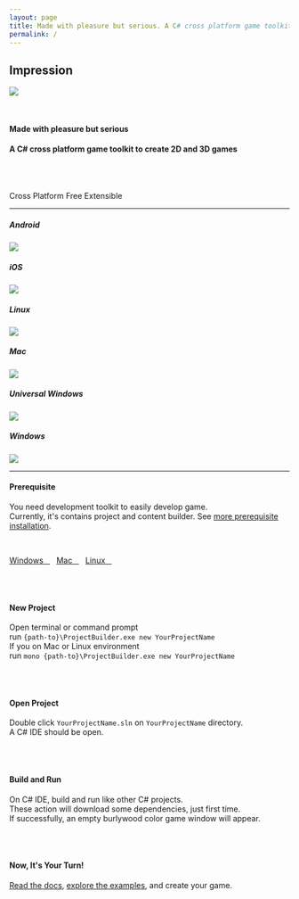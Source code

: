 ```yaml
---
layout: page
title: Made with pleasure but serious. A C# cross platform game toolkit to create 2D and 3D games
permalink: /
---
```


<div class="jumbotron">
    <h2 class="text-center">Impression</h2>
    <p class="text-center"><img src="https://img.shields.io/nuget/v/Impression.Windows.svg"/></p>
    <br>
    <h4 class="text-center">Made with pleasure but serious</h4>
    <h4 class="text-center">A C# cross platform game toolkit to create 2D and 3D games</h4>
    <br>
    <br>
    <p class="text-center">
        <span class="badge badge-feature">Cross Platform</span>
        <span class="badge badge-feature">Free</span>
        <span class="badge badge-feature">Extensible</span>
    </p>
</div>

***

<div class="row">
    <div class="col-md-2 text-center">
        <h5>Android</h5>
        <a href="#">
            <img src="https://img.shields.io/nuget/dt/Impression.Android.svg" />
        </a>
    </div>
    <div class="col-md-2 text-center">
        <h5>iOS</h5>
        <a href="#">
            <img src="https://img.shields.io/nuget/dt/Impression.iOS.svg" />
        </a>
    </div>
    <div class="col-md-2 text-center">
        <h5>Linux</h5>
        <a href="#">
            <img src="https://img.shields.io/nuget/dt/Impression.Linux.svg" />
        </a>
    </div>
    <div class="col-md-2 text-center">
        <h5>Mac</h5>
        <a href="#">
            <img src="https://img.shields.io/nuget/dt/Impression.Mac.svg" />
        </a>
    </div>
    <div class="col-md-2 text-center">
        <h5>Universal Windows</h5>
        <a href="#">
            <img src="https://img.shields.io/nuget/dt/Impression.UniversalWindows.svg" />
        </a>
    </div>
    <div class="col-md-2 text-center">
        <h5>Windows</h5>
        <a href="#">
            <img src="https://img.shields.io/nuget/dt/Impression.Windows.svg" />
        </a>
    </div>
</div>

***

<h4 class="text-center">Prerequisite</h4>
<p class="text-center">You need development toolkit to easily develop game. <br>Currently, it's contains project and content builder. See <a href="/docs/getting-started/installation" target="_blank">more prerequisite installation</a>.</p>
<br>
<p class="text-center">
<a href="https://www.dropbox.com/s/4bixma75qr3hq6w/Impression.Development.Toolkit.Windows.zip?dl=1" class="btn btn-default">Windows&nbsp;&nbsp;&nbsp;<span class="glyphicon glyphicon-cloud-download" aria-hidden="true"></span></a>&nbsp;&nbsp;&nbsp;<a href="https://www.dropbox.com/s/grxs1tm8743cv7w/Impression.Development.Toolkit.Mac.zip?dl=1" class="btn btn-default">Mac&nbsp;&nbsp;&nbsp;<span class="glyphicon glyphicon-cloud-download" aria-hidden="true"></span></a>&nbsp;&nbsp;&nbsp;<a href="https://www.dropbox.com/s/bym1z2bdf5l4gm6/Impression.Development.Toolkit.Linux.zip?dl=1" class="btn btn-default">Linux&nbsp;&nbsp;&nbsp;<span class="glyphicon glyphicon-cloud-download" aria-hidden="true"></span></a></p>

<br>
<br>
<h4 class="text-center">New Project</h4>
<p class="text-center">Open terminal or command prompt<br>
run <code>{path-to}\ProjectBuilder.exe new YourProjectName</code><br>
If you on Mac or Linux environment<br>
run <code>mono {path-to}\ProjectBuilder.exe new YourProjectName</code>
</p>
<br>
<br>
<h4 class="text-center">Open Project</h4>
<p class="text-center">Double click <code>YourProjectName.sln</code> on <code>YourProjectName</code> directory. <br>
A C# IDE should be open.
</p>
<br>
<br>
<h4 class="text-center">Build and Run</h4>
<p class="text-center">On C# IDE, build and run like other C# projects. <br>
These action will download some dependencies, just first time. <br>
If successfully, an empty <span class="badge badge-feature">burlywood color</span> game window will appear.</p>

<br>
<br>
<h4 class="text-center">Now, It's Your Turn!</h4>
<p class="text-center"><a href="{{ "docs/preface/introduction" | prepend: site.baseurl }}" target="_blank">Read the docs</a>, <a href="https://github.com/impression3d" target="_blank">explore the examples</a>, and create your game.</p>
